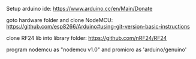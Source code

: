 Setup arduino ide: 
https://www.arduino.cc/en/Main/Donate

goto hardware folder and clone NodeMCU: 
https://github.com/esp8266/Arduino#using-git-version-basic-instructions

clone RF24 lib into library folder: 
https://github.com/nRF24/RF24

program nodemcu as "nodemcu v1.0" and promicro as 'arduino/genuino'
